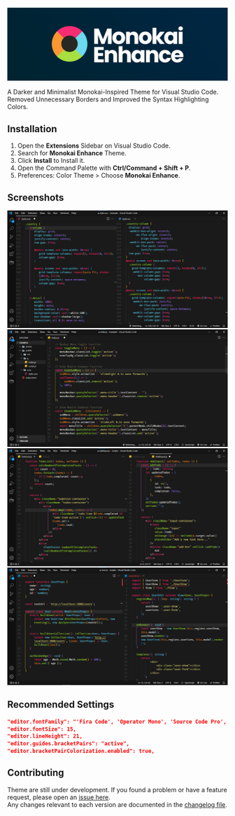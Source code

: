 ![Monokai Enhance](public/BANNER.png)

A Darker and Minimalist Monokai-Inspired Theme for Visual Studio Code.
<br>Removed Unnecessary Borders and Improved the Syntax Highlighting Colors.

## Installation

1. Open the **Extensions** Sidebar on Visual Studio Code.
2. Search for **Monokai Enhance** Theme.
3. Click **Install** to Install it.
4. Open the Command Palette with **Ctrl/Command + Shift + P**.
5. Preferences: Color Theme > Choose **Monokai Enhance**.

## Screenshots

![Screenshot](public/Screenshot-01.png)
![Screenshot](public/Screenshot-02.png)
![Screenshot](public/Screenshot-03.png)
![Screenshot](public/Screenshot-04.png)

## Recommended Settings

```json
"editor.fontFamily": "'Fira Code', 'Operator Mono', 'Source Code Pro', 'Monaco'",
"editor.fontSize": 15,
"editor.lineHeight": 21,
"editor.guides.bracketPairs": "active",
"editor.bracketPairColorization.enabled": true,
```

## Contributing

Theme are still under development. If you found a problem or have a feature request, please open an [issue here](https://github.com/lattestack/monokai-enhance/issues).
<br>Any changes relevant to each version are documented in the [changelog file](CHANGELOG.md).

